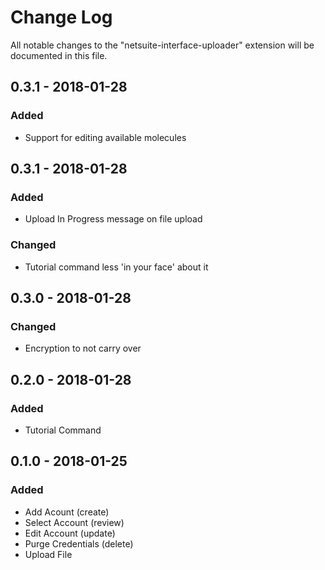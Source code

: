 # Change Log
All notable changes to the "netsuite-interface-uploader" extension will be documented in this file.

## 0.3.1 - 2018-01-28 
### Added
- Support for editing available molecules

## 0.3.1 - 2018-01-28 
### Added
- Upload In Progress message on file upload

### Changed
- Tutorial command less 'in your face' about it

## 0.3.0 - 2018-01-28 
### Changed
- Encryption to not carry over

## 0.2.0 - 2018-01-28 
### Added
- Tutorial Command

## 0.1.0 - 2018-01-25
### Added
- Add Acount (create)
- Select Account (review)
- Edit Account (update)
- Purge Credentials (delete)
- Upload File